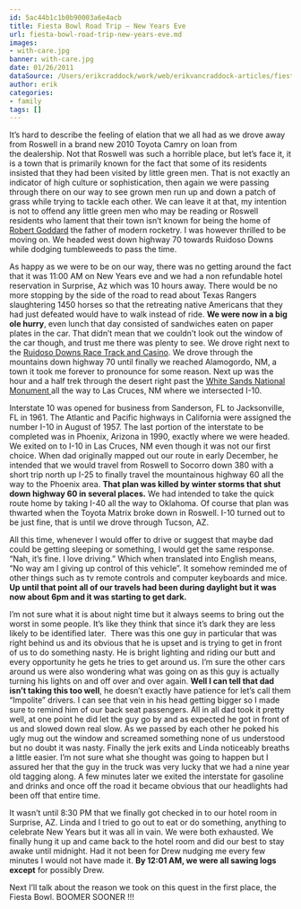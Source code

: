 ```yaml
---
id: 5ac44b1c1b0b90003a6e4acb
title: Fiesta Bowl Road Trip – New Years Eve
url: fiesta-bowl-road-trip-new-years-eve.md
images:
- with-care.jpg
banner: with-care.jpg
date: 01/26/2011
dataSource: /Users/erikcraddock/work/web/erikvancraddock-articles/fiesta-bowl-road-trip-new-years-eve/fiesta-bowl-road-trip-new-years-eve.md
author: erik
categories:
- family
tags: []
---
```

  
It&#8217;s hard to describe the feeling of elation that we all had as we drove away from Roswell </strong>in a brand new 2010 Toyota Camry on loan from the dealership. Not that Roswell was such a horrible place, but let&#8217;s face it, it is a town that is primarily known for the fact that some of its residents insisted that they had been visited by little green men. That is not exactly an indicator of high culture or sophistication, then again we were passing through there on our way to see grown men run up and down a patch of grass while trying to tackle each other. We can leave it at that, my intention is not to offend any little green men who may be reading or Roswell residents who lament that their town isn&#8217;t known for being the home of <a href="http://en.wikipedia.org/wiki/Robert_Goddard_(scientist)" target="_blank">Robert Goddard</a> the father of modern rocketry. I was however thrilled to be moving on. We headed west down highway 70 towards Ruidoso Downs while dodging tumbleweeds to pass the time.

As happy as we were to be on our way, there was no getting around the fact that it was 11:00 AM on New Years eve and we had a non refundable hotel reservation in Surprise, Az which was 10 hours away. There would be no more stopping by the side of the road to read about Texas Rangers slaughtering 1450 horses so that the retreating native Americans that they had just defeated would have to walk instead of ride. **We were now in a big ole hurry**, even lunch that day consisted of sandwiches eaten on paper plates in the car. That didn&#8217;t mean that we couldn&#8217;t look out the window of the car though, and trust me there was plenty to see. We drove right next to the <a href="http://www.btkcasino.com/" target="_blank">Ruidoso Downs Race Track and Casino</a>. We drove through the mountains down highway 70 until finally we reached Alamogordo, NM, a town it took me forever to pronounce for some reason. Next up was the hour and a half trek through the desert right past the <a href="http://www.nps.gov/whsa/index.htm" target="_blank">White Sands National Monument </a>all the way to Las Cruces, NM where we intersected I-10.

Interstate 10 was opened for business from Sanderson, FL to Jacksonville, FL in 1961. The Atlantic and Pacific highways in California were assigned the number I-10 in August of 1957. The last portion of the interstate to be completed was in Phoenix, Arizona in 1990, exactly where we were headed. We exited on to I-10 in Las Cruces, NM even though it was not our first choice. When dad originally mapped out our route in early December, he intended that we would travel from Roswell to Socorro down 380 with a short trip north up I-25 to finally travel the mountainous highway 60 all the way to the Phoenix area. **That plan was killed by winter storms that shut down highway 60 in several places.** We had intended to take the quick route home by taking I-40 all the way to Oklahoma. Of course that plan was thwarted when the Toyota Matrix broke down in Roswell. I-10 turned out to be just fine, that is until we drove through Tucson, AZ.

All this time, whenever I would offer to drive or suggest that maybe dad could be getting sleeping or something, I would get the same response. &#8220;Nah, it&#8217;s fine. I love driving.&#8221; Which when translated into English means, &#8220;No way am I giving up control of this vehicle&#8221;. It somehow reminded me of other things such as tv remote controls and computer keyboards and mice. **Up until that point all of our travels had been during daylight but it was now about 6pm and it was starting to get dark.** 

I&#8217;m not sure what it is about night time but it always seems to bring out the worst in some people. It&#8217;s like they think that since it&#8217;s dark they are less likely to be identified later.  There was this one guy in particular that was right behind us and its obvious that he is upset and is trying to get in front of us to do something nasty. He is bright lighting and riding our butt and every opportunity he gets he tries to get around us. I&#8217;m sure the other cars around us were also wondering what was going on as this guy is actually turning his lights on and off over and over again. **Well I can tell that dad isn&#8217;t taking this too well**, he doesn&#8217;t exactly have patience for let&#8217;s call them &#8220;Impolite&#8221; drivers. I can see that vein in his head getting bigger so I made sure to remind him of our back seat passengers. All in all dad took it pretty well, at one point he did let the guy go by and as expected he got in front of us and slowed down real slow. As we passed by each other he poked his ugly mug out the window and screamed something none of us understood but no doubt it was nasty. Finally the jerk exits and Linda noticeably breaths a little easier. I&#8217;m not sure what she thought was going to happen but I assured her that the guy in the truck was very lucky that we had a nine year old tagging along. A few minutes later we exited the interstate for gasoline and drinks and once off the road it became obvious that our headlights had been off that entire time.

It wasn&#8217;t until 8:30 PM that we finally got checked in to our hotel room in Surprise, AZ. Linda and I tried to go out to eat or do something, anything to celebrate New Years but it was all in vain. We were both exhausted. We finally hung it up and came back to the hotel room and did our best to stay awake until midnight. Had it not been for Drew nudging me every few minutes I would not have made it. **By 12:01 AM, we were all sawing logs except** for possibly Drew.

Next I&#8217;ll talk about the reason we took on this quest in the first place, the Fiesta Bowl. BOOMER SOONER !!!
